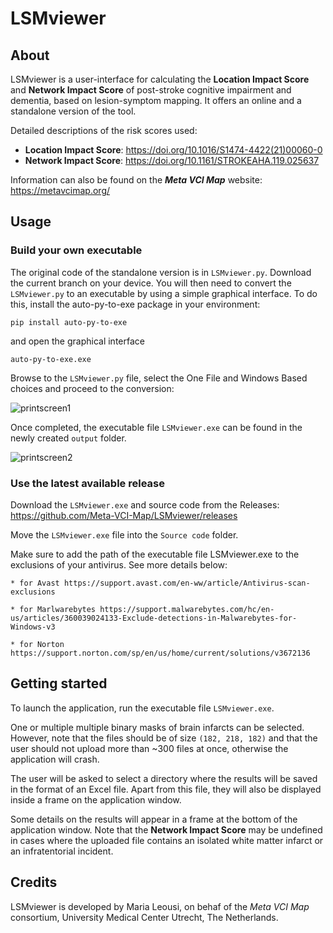 # LSMviewer

## About

LSMviewer is a user-interface for calculating the **Location Impact Score** and **Network Impact Score** of post-stroke cognitive impairment and dementia, based on lesion-symptom mapping. It offers an online and a standalone version of the tool.

Detailed descriptions of the risk scores used:
- **Location Impact Score**: https://doi.org/10.1016/S1474-4422(21)00060-0 
- **Network Impact Score**: https://doi.org/10.1161/STROKEAHA.119.025637

Information can also be found on the ***Meta VCI Map*** website: https://metavcimap.org/

## Usage

### Build your own executable

The original code of the standalone version is in `LSMviewer.py`. Download the current branch on your device. You will then need to convert the `LSMviewer.py` to an executable by using a simple graphical interface.
To do this, install the auto-py-to-exe package in your environment:

``` 
pip install auto-py-to-exe
```

and open the graphical interface 
``` 
auto-py-to-exe.exe
```
Browse to the `LSMviewer.py` file, select the One File and Windows Based choices and proceed to the conversion: 

![printscreen1](https://user-images.githubusercontent.com/23291570/139864771-07d7ed53-8c78-4b7c-850f-fe4125a5b4b8.png)


Once completed, the executable file `LSMviewer.exe` can be found in the newly created `output` folder.

![printscreen2](https://user-images.githubusercontent.com/23291570/139866215-e27e9fa5-8115-462b-9658-50967e860f8b.png)



### Use the latest available release

Download the `LSMviewer.exe` and source code from the Releases: https://github.com/Meta-VCI-Map/LSMviewer/releases

Move the `LSMviewer.exe` file into the `Source code` folder.

Make sure to add the path of the executable file LSMviewer.exe to the exclusions of your antivirus. See more details below:

	* for Avast https://support.avast.com/en-ww/article/Antivirus-scan-exclusions

	* for Marlwarebytes https://support.malwarebytes.com/hc/en-us/articles/360039024133-Exclude-detections-in-Malwarebytes-for-Windows-v3

	* for Norton https://support.norton.com/sp/en/us/home/current/solutions/v3672136
  
  
## Getting started

To launch the application, run the executable file `LSMviewer.exe`.

One or multiple multiple binary masks of brain infarcts can be selected. However, note that the files should be of size `(182, 218, 182)` 
and that the user should not upload more than ~300 files at once, otherwise the application will crash.

The user will be asked to select a directory where the results will be saved in the format of an Excel file. 
Apart from this file, they will also be displayed inside a frame on the application window.

Some details on the results will appear in a frame at the bottom of the application window.
Note that the **Network Impact Score** may be undefined in cases where the uploaded file contains an isolated white matter infarct or an infratentorial incident.


## Credits

LSMviewer is developed by Maria Leousi, on behaf of the *Meta VCI Map* consortium,
University Medical Center Utrecht, The Netherlands.
